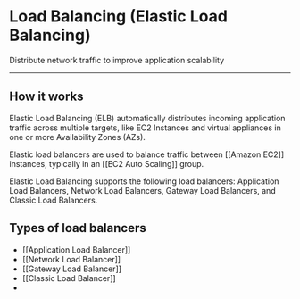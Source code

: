 # Load Balancing (Elastic Load Balancing)

Distribute network traffic to improve application scalability

---------

## How it works

Elastic Load Balancing (ELB) automatically distributes incoming application traffic across multiple targets, like EC2 Instances and virtual appliances in one or more Availability Zones (AZs).

Elastic load balancers are used to balance traffic between [[Amazon EC2]] instances, typically in an [[EC2 Auto Scaling]] group.

Elastic Load Balancing supports the following load balancers: Application Load Balancers, Network Load Balancers, Gateway Load Balancers, and Classic Load Balancers.
## Types of load balancers
- [[Application Load Balancer]]
- [[Network Load Balancer]]
- [[Gateway Load Balancer]]
- [[Classic Load Balancer]]
- 